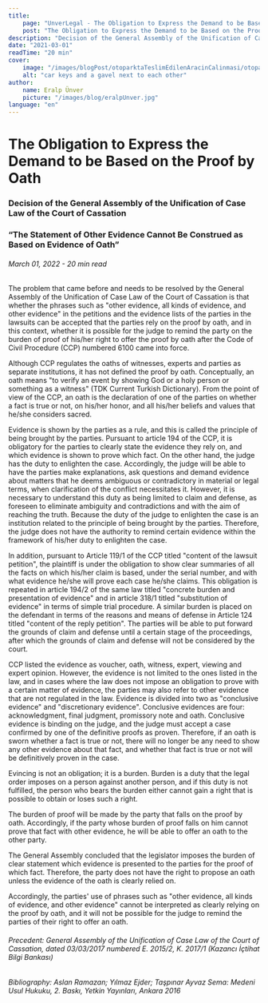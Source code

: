 ```yaml
---
title:
    page: "UnverLegal - The Obligation to Express the Demand to be Based on the Proof by Oath"
    post: "The Obligation to Express the Demand to be Based on the Proof by Oath"
description: "Decision of the General Assembly of the Unification of Case Law of the Court of Cassation"
date: "2021-03-01"
readTime: "20 min"
cover:
    image: "/images/blogPost/otoparktaTeslimEdilenAracinCalinmasi/otoparktaTeslimEdilenAracinCalinmasi.jpg"
    alt: "car keys and a gavel next to each other"
author:
    name: Eralp Ünver
    picture: "/images/blog/eralpUnver.jpg"
language: "en"
---
```


# The Obligation to Express the Demand to be Based on the Proof by Oath

### Decision of the General Assembly of the Unification of Case Law of the Court of Cassation

### “The Statement of Other Evidence Cannot Be Construed as Based on Evidence of Oath”

###### March 01, 2022 - 20 min read

The problem that came before and needs to be resolved by the General Assembly of the Unification of Case Law of the Court of Cassation is that whether the phrases such as "other evidence, all kinds of evidence, and other evidence" in the petitions and the evidence lists of the parties in the lawsuits can be accepted that the parties rely on the proof by oath, and in this context, whether it is possible for the judge to remind the party on the burden of proof of his/her right to offer the proof by oath after the Code of Civil Procedure (CCP) numbered 6100 came into force.

Although CCP regulates the oaths of witnesses, experts and parties as separate institutions, it has not defined the proof by oath. Conceptually, an oath means "to verify an event by showing God or a holy person or something as a witness" (TDK Current Turkish Dictionary). From the point of view of the CCP, an oath is the declaration of one of the parties on whether a fact is true or not, on his/her honor, and all his/her beliefs and values that he/she considers sacred.

Evidence is shown by the parties as a rule, and this is called the principle of being brought by the parties. Pursuant to article 194 of the CCP, it is obligatory for the parties to clearly state the evidence they rely on, and which evidence is shown to prove which fact. On the other hand, the judge has the duty to enlighten the case. Accordingly, the judge will be able to have the parties make explanations, ask questions and demand evidence about matters that he deems ambiguous or contradictory in material or legal terms, when clarification of the conflict necessitates it. However, it is necessary to understand this duty as being limited to claim and defense, as foreseen to eliminate ambiguity and contradictions and with the aim of reaching the truth. Because the duty of the judge to enlighten the case is an institution related to the principle of being brought by the parties. Therefore, the judge does not have the authority to remind certain evidence within the framework of his/her duty to enlighten the case. 

In addition, pursuant to Article 119/1 of the CCP titled "content of the lawsuit petition", the plaintiff is under the obligation to show clear summaries of all the facts on which his/her claim is based, under the serial number, and with what evidence he/she will prove each case he/she claims. This obligation is repeated in article 194/2 of the same law titled "concrete burden and presentation of evidence" and in article 318/1 titled "substitution of evidence" in terms of simple trial procedure. A similar burden is placed on the defendant in terms of the reasons and means of defense in Article 124 titled "content of the reply petition". The parties will be able to put forward the grounds of claim and defense until a certain stage of the proceedings, after which the grounds of claim and defense will not be considered by the court.

CCP listed the evidence as voucher, oath, witness, expert, viewing and expert opinion. However, the evidence is not limited to the ones listed in the law, and in cases where the law does not impose an obligation to prove with a certain matter of evidence, the parties may also refer to other evidence that are not regulated in the law. Evidence is divided into two as "conclusive evidence" and "discretionary evidence". Conclusive evidences are four: acknowledgment, final judgment, promissory note and oath. Conclusive evidence is binding on the judge, and the judge must accept a case confirmed by one of the definitive proofs as proven. Therefore, if an oath is sworn whether a fact is true or not, there will no longer be any need to show any other evidence about that fact, and whether that fact is true or not will be definitively proven in the case. 

Evincing is not an obligation; it is a burden. Burden is a duty that the legal order imposes on a person against another person, and if this duty is not fulfilled, the person who bears the burden either cannot gain a right that is possible to obtain or loses such a right. 

The burden of proof will be made by the party that falls on the proof by oath. Accordingly, if the party whose burden of proof falls on him cannot prove that fact with other evidence, he will be able to offer an oath to the other party.

The General Assembly concluded that the legislator imposes the burden of clear statement which evidence is presented to the parties for the proof of which fact. Therefore, the party does not have the right to propose an oath unless the evidence of the oath is clearly relied on.

Accordingly, the parties' use of phrases such as "other evidence, all kinds of evidence, and other evidence" cannot be interpreted as clearly relying on the proof by oath, and it will not be possible for the judge to remind the parties of their right to offer an oath.

###### Precedent: General Assembly of the Unification of Case Law of the Court of Cassation, dated 03/03/2017 numbered E. 2015/2, K. 2017/1 (Kazancı İçtihat Bilgi Bankası)

###### Bibliography: Aslan Ramazan; Yılmaz Ejder; Taşpınar Ayvaz Sema: Medeni Usul Hukuku, 2. Baskı, Yetkin Yayınları, Ankara 2016